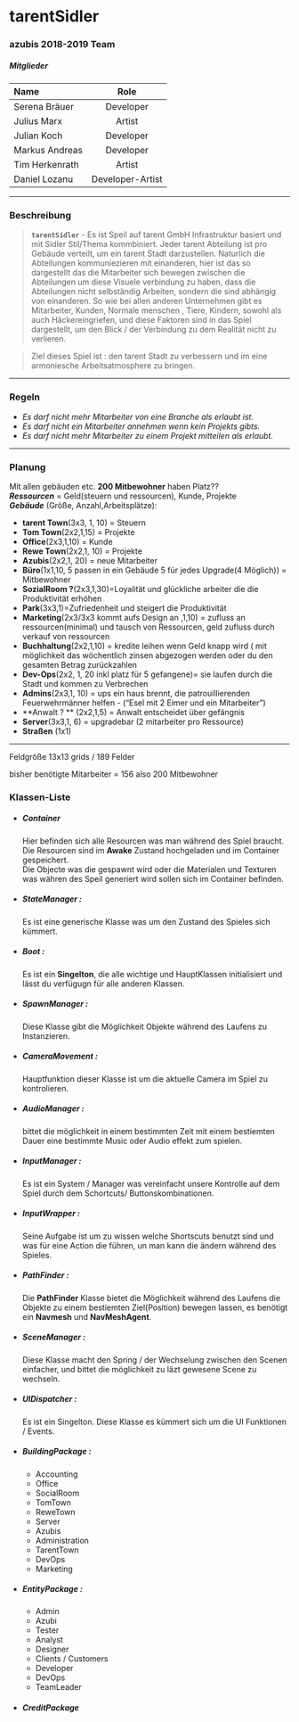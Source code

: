 # tarentSidler
### azubis 2018-2019 Team
##### Mitglieder
|Name| Role |
|:----|:-----:|
|Serena Bräuer |Developer|
|Julius Marx|Artist|
|Julian Koch|Developer|
|Markus Andreas|Developer|
|Tim Herkenrath|Artist|
|Daniel Lozanu|Developer-Artist|
***
### Beschreibung

> **`tarentSidler`** - Es ist Speil auf tarent GmbH Infrastruktur basiert und mit Sidler Stil/Thema kommbiniert.
>Jeder tarent Abteilung ist pro Gebäude verteilt, um ein tarent Stadt darzustellen.
>Naturlich die Abteilungen kommuniezieren mit einanderen,
>hier ist das so dargestellt das die Mitarbeiter sich bewegen zwischen die Abteilungen um diese Visuele verbindung zu haben,
>dass die Abteilungen nicht selbständig Arbeiten, sondern die sind abhängig von einanderen.
>So wie bei allen anderen Unternehmen gibt es Mitarbeiter, Kunden, Normale menschen , Tiere, Kindern, sowohl als auch Häckereingriefen,
>und diese Faktoren sind in das Spiel dargestellt, um den Blick / der Verbindung zu dem Realität nicht zu verlieren.

>Ziel dieses Spiel ist : 
>den tarent Stadt zu verbessern und im eine armoniesche Arbeitsatmosphere zu bringen.
___
### Regeln
* _Es darf nicht mehr Mitarbeiter von eine Branche als erlaubt ist._
* _Es darf nicht ein Mitarbeiter annehmen wenn kein Projekts gibts._
* _Es darf nicht mehr Mitarbeiter zu einem Projekt mitteilen als erlaubt._

___
### Planung

Mit allen gebäuden etc. **200 Mitbewohner** haben Platz??
<br>***Ressourcen*** = Geld(steuern und ressourcen), Kunde, Projekte
<br>***Gebäude*** (Größe, Anzahl,Arbeitsplätze):

* **tarent Town**(3x3, 1, 10) = Steuern
* **Tom Town**(2x2,1,15) = Projekte
* **Office**(2x3,1,10) = Kunde
* **Rewe Town**(2x2,1, 10) = Projekte
* **Azubis**(2x2,1, 20) = neue Mitarbeiter
* **Büro**(1x1,10, 5 passen in ein Gebäude 5 für jedes Upgrade(4 Möglich)) = Mitbewohner
* **SozialRoom ?**(2x3,1,30)=Loyalität und glückliche arbeiter die die Produktivität erhöhen
* **Park**(3x3,1)=Zufriedenheit und steigert die Produktivität
* **Marketing**(2x3/3x3 kommt aufs Design an ,1,10) = zufluss an ressourcen(minimal) und tausch von Ressourcen, geld zufluss durch verkauf von ressourcen
* **Buchhaltung**(2x2,1,10) = kredite leihen wenn Geld knapp wird ( mit möglichkeit das wöchentlich zinsen abgezogen werden oder du den gesamten Betrag zurückzahlen
* **Dev-Ops**(2x2, 1, 20 inkl platz für 5 gefangene)= sie laufen durch die Stadt und kommen zu Verbrechen
* **Admins**(2x3,1, 10) = ups ein haus brennt, die patrouillierenden Feuerwehrmänner helfen - (“Esel mit 2 Eimer und  ein Mitarbeiter”)
* **Anwalt ? ** (2x2,1,5) =  Anwalt entscheidet über gefängnis
* **Server**(3x3,1, 6) = upgradebar (2 mitarbeiter pro Ressource)
* **Straßen** (1x1)
***
  Feldgröße 13x13 grids / 189 Felder

  bisher benötigte Mitarbeiter = 156 also 200 Mitbewohner


### Klassen-Liste

*  ##### Container 
    Hier befinden sich alle Resourcen was man während des Spiel braucht. Die Resourcen sind im **Awake** Zustand hochgeladen und im Container gespeichert. 
    <br>Die Objecte was die gespawnt wird oder die Materialen und Texturen was währen des Speil generiert wird sollen sich im Container befinden.
*  ##### StateManager :
    Es ist eine generische Klasse was um den Zustand des Spieles sich kümmert.
*  ##### Boot :
    Es ist ein **Singelton**, die alle wichtige und HauptKlassen initialisiert und lässt du verfügugn für alle anderen Klassen.
*  ##### SpawnManager :
    Diese Klasse gibt die Möglichkeit Objekte während des Laufens zu Instanzieren. 
*  ##### CameraMovement :
    Hauptfunktion dieser Klasse ist um die aktuelle Camera im Spiel zu kontrolieren. 
*  ##### AudioManager :
    bittet die möglichkeit in einem bestimmten Zeit mit einem bestiemten Dauer eine bestimmte Music oder Audio effekt zum spielen. 
*  ##### InputManager :
    Es ist ein System / Manager was vereinfacht unsere Kontrolle auf dem Spiel durch dem Schortcuts/ Buttonskombinationen.
*  ##### InputWrapper :
    Seine Aufgabe ist um zu wissen welche Shortscuts benutzt sind und was für eine Action die führen, un man kann die ändern während des Spieles.
*  ##### PathFinder :
    Die **PathFinder** Klasse bietet die Möglichkeit während des Laufens die Objekte zu einem bestiemten Ziel(Position) bewegen lassen, es benötigt ein **Navmesh** und **NavMeshAgent**. 
*  ##### SceneManager :
    Diese Klasse macht den Spring / der Wechselung zwischen den Scenen einfacher, und bittet die möglichkeit zu läzt gewesene Scene zu wechseln. 
*  ##### UIDispatcher :
    Es ist ein Singelton.
    Diese Klasse es kümmert sich um die UI Funktionen / Events.
*  ##### BuildingPackage : 
    * Accounting
    * Office
    * SocialRoom
    * TomTown
    * ReweTown
    * Server
    * Azubis
    * Administration
    * TarentTown
    * DevOps
    * Marketing
*  ##### EntityPackage : 
    * Admin
    * Azubi
    * Tester
    * Analyst
    * Designer
    * Clients / Customers
    * Developer
    * DevOps
    * TeamLeader
*   ##### CreditPackage
    